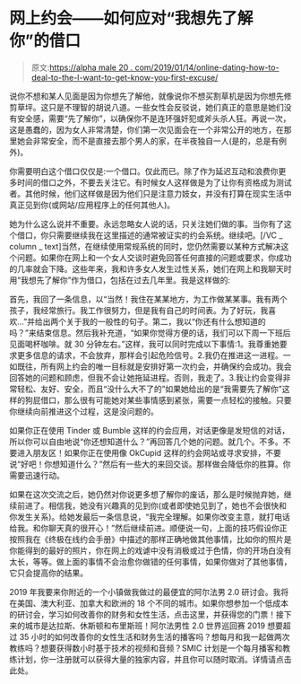 # 网上约会——如何应对“我想先了解你”的借口

> 原文:[https://alpha male 20 . com/2019/01/14/online-dating-how-to-deal-to-the-I-want-to-get-know-you-first-excuse/](https://alphamale20.com/2019/01/14/online-dating-how-to-deal-with-the-i-want-to-get-to-know-you-first-excuse/)

说你不想和某人见面是因为你想先了解他，就像说你不想买割草机是因为你想先修剪草坪。这只是不理智的胡说八道。一些女性会反驳说，她们真正的意思是她们没有安全感，需要“先了解你”，以确保你不是连环强奸犯或斧头杀人狂。再说一次，这是愚蠢的，因为女人非常清楚，你们第一次见面会在一个非常公开的地方，在那里她会非常安全，而不是直接去那个男人的家，在半夜独自一人(是的，总是有例外)。

你需要明白这个借口仅仅是:一个借口。仅此而已。除了作为延迟互动和浪费你更多时间的借口之外，不要去关注它。有时候女人这样做是为了让你有资格成为测试者。其他时候，他们这样做是因为他们只是注意力妓女，并没有打算在现实生活中真正见到你(或网站/应用程序上的任何其他人)。

她为什么这么说并不重要。永远忽略女人说的话，只关注她们做的事。当你有了这个借口，你只需要继续我在这里描述的通常被证实的约会系统。继续吧。[/VC _ column _ text]当然，在继续使用常规系统的同时，您仍然需要以某种方式解决这个问题。如果你在网上和一个女人交谈时避免回答任何直接的问题或要求，你成功的几率就会下降。这些年来，我和许多女人发生过性关系，她们在网上和我聊天时用“我想先了解你”作为借口，包括在过去几年里。我是这样做的:

首先，我回了一条信息，以“当然！我住在某某地方，为工作做某某事。我有两个孩子，我经常旅行。我工作很努力，但是我有自己的时间表。为了好玩，我喜欢…”并给出两个关于我的一般性的句子。第二，我以“你还有什么想知道的吗？”来结束信息。然后我补充道，“如果你觉得方便的话，我们可以下周一下班后见面喝杯咖啡。就 30 分钟左右。”这样，我可以同时完成以下事情:1。我尊重她要求更多信息的请求，不会放弃，那样会引起危险信号。2.我仍在推进这一进程。一如既往，所有网上约会的唯一目标就是安排好第一次约会，并确保约会成功。我会回答她的问题和顾虑，但我不会让她拖延进程。否则，我走了。3.我让约会变得非常轻松、友好、安全，而且“没什么大不了的”如果她给出的是“我需要先了解你”这样的狗屁借口，那么很有可能她对某些事情感到紧张，需要一点轻松的接触。只要你继续向前推进这个过程，这是没问题的。

如果你正在使用 Tinder 或 Bumble 这样的约会应用，对话更像是发短信的对话，所以你可以自由地说“你还想知道什么？”再回答几个她的问题。就几个。不多。不要进入朋友区！如果你正在使用像 OkCupid 这样的约会网站或寻求安排，不要说“好吧！你想知道什么？”然后有一些大的来回交谈。那样做会降低你的胜算。你需要迅速行动。

如果在这次交流之后，她仍然对你说更多想了解你的废话，那么是时候抛弃她，继续前进了。相信我，她没有兴趣真的见到你(或者即使她见到了，她也不会很快和你发生关系)。给她发最后一条信息说，“我完全理解。如果你改变主意，就打电话给我。和你聊天真的很开心！”然后继续前进。顺便说一句，上面的技巧假设你正按照我在《终极在线约会手册》中描述的那样正确地做其他事情，比如你的照片是你能得到的最好的照片，你在网上的戏谑中没有消极或过于色情，你的开场白没有太长，等等。做上面的事情不会治愈你做错的任何事情，如果你做对了其他事情，它只会提高你的结果。

2019 年我要来你附近的一个小镇做我做过的最便宜的阿尔法男 2.0 研讨会。我将在美国、澳大利亚、加拿大和欧洲的 18 个不同的城市。如果你想参加一个低成本的研讨会，学习如何改善你的财务和女性生活，点击这里，并获得您的门票！接下来的城市是达拉斯、休斯顿和布里斯班！阿尔法男性 2.0 世界巡回赛 2019 想要超过 35 小时的如何改善你的女性生活和财务生活的播客吗？想每月和我一起做两次教练吗？想要获得数小时基于技术的视频和音频？SMIC 计划是一个每月播客和教练计划，你一注册就可以获得大量的独家内容，并且你可以随时取消。详情请点击此处。